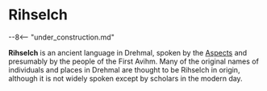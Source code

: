 # Rihselch

--8<-- "under_construction.md"

**Rihselch** is an ancient language in Drehmal, spoken by the [Aspects](/Lore/Higher_Beings/Aspects/) and presumably by the people of the First Avihm. Many of the original names of individuals and places in Drehmal are thought to be Rihselch in origin, although it is not widely spoken except by scholars in the modern day.